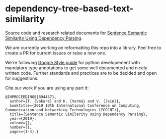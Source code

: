 # dependency-tree-based-text-similarity
Source code and research related documents for [Sentence Semantic Similarity Using Dependency Parsing](https://ieeexplore.ieee.org/abstract/document/8944671).

We are currently working on reformatting this repo into a library. Feel free to create a PR for current issues or raise a new one.

We're following [Google Style guide](https://google.github.io/styleguide/pyguide.html) for python developement with mandatory type annotations to get some well documented and nicely written code. Further standards and practices are to be decided and open for suggestions. 


Cite our work if you are using any part it:
```
@INPROCEEDINGS{8944671,
  author={T. {Vakare} and K. {Verma} and V. {Jain}},
  booktitle={2019 10th International Conference on Computing, Communication and Networking Technologies (ICCCNT)}, 
  title={Sentence Semantic Similarity Using Dependency Parsing}, 
  year={2019},
  volume={},
  number={},
  pages={1-4},}

```
